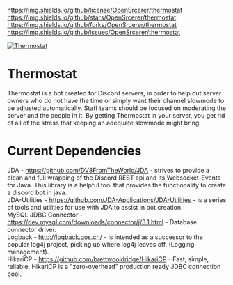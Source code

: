 https://img.shields.io/github/license/OpenSrcerer/thermostat 
https://img.shields.io/github/stars/OpenSrcerer/thermostat 
https://img.shields.io/github/forks/OpenSrcerer/thermostat 
https://img.shields.io/github/issues/OpenSrcerer/thermostat

<a href="https://top.gg/bot/700341788136833065" >
  <img src="https://top.gg/api/widget/700341788136833065.svg" alt="Thermostat"/>
</a>

# Thermostat
Thermostat is a bot created for Discord servers, in order to help out server owners who do not have the time or simply want their channel slowmode to be adjusted automatically. Staff teams should be focused on moderating the server and the people in it. By getting Thermostat in your server, you get rid of all of the stress that keeping an adequate slowmode might bring.
# Current Dependencies
JDA  - https://github.com/DV8FromTheWorld/JDA   - strives to provide a clean and full wrapping of the Discord REST api and its Websocket-Events for Java. This library is a helpful tool that provides the functionality to create a discord bot in java.  
JDA-Utilities - https://github.com/JDA-Applications/JDA-Utilities - is a series of tools and utilities for use with JDA to assist in bot creation.  
MySQL JDBC Connector - https://dev.mysql.com/downloads/connector/j/3.1.html - Database connector driver.  
Logback - http://logback.qos.ch/ - is intended as a successor to the popular log4j project, picking up where log4j leaves off. (Logging management).  
HikariCP - https://github.com/brettwooldridge/HikariCP - Fast, simple, reliable. HikariCP is a "zero-overhead" production ready JDBC connection pool.  
